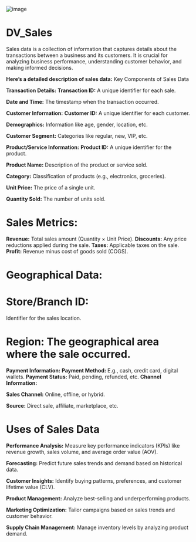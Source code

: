 
![image](https://github.com/user-attachments/assets/6ecf1180-31a6-4695-93a0-5d83366bc79b)



# DV_Sales
Sales data is a collection of information that captures details about the transactions between a business and its customers.
It is crucial for analyzing business performance, understanding customer behavior, and making informed decisions.

**Here’s a detailed description of sales data:**
Key Components of Sales Data

**Transaction Details:**
**Transaction ID:**
A unique identifier for each sale.

**Date and Time:**
The timestamp when the transaction occurred.

**Customer Information:**
**Customer ID:**
A unique identifier for each customer.

**Demographics:** 
Information like age, gender, location, etc.

**Customer Segment:**
Categories like regular, new, VIP, etc.

**Product/Service Information:**
**Product ID:**
A unique identifier for the product.

**Product Name:**
Description of the product or service sold.

**Category:**
Classification of products (e.g., electronics, groceries).

**Unit Price:**
The price of a single unit.

**Quantity Sold:**
The number of units sold.

# Sales Metrics:
**Revenue:** Total sales amount (Quantity × Unit Price).
**Discounts:** Any price reductions applied during the sale.
**Taxes:** Applicable taxes on the sale.
**Profit:** Revenue minus cost of goods sold (COGS).

# Geographical Data:
# Store/Branch ID:
Identifier for the sales location.

# Region: The geographical area where the sale occurred.

**Payment Information:**
**Payment Method:** E.g., cash, credit card, digital wallets.
**Payment Status:** Paid, pending, refunded, etc.
**Channel Information:**

**Sales Channel:** Online, offline, or hybrid.

**Source:** Direct sale, affiliate, marketplace, etc.

# Uses of Sales Data

**Performance Analysis:**
Measure key performance indicators (KPIs) like revenue growth, sales volume, and average order value (AOV).

**Forecasting:**
Predict future sales trends and demand based on historical data.

**Customer Insights:**
Identify buying patterns, preferences, and customer lifetime value (CLV).

**Product Management:**
Analyze best-selling and underperforming products.

**Marketing Optimization:**
Tailor campaigns based on sales trends and customer behavior.

**Supply Chain Management:**
Manage inventory levels by analyzing product demand.
